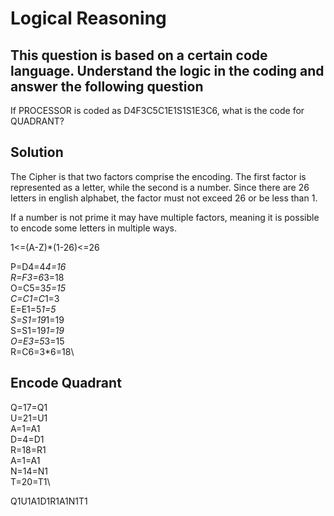 # Logical Reasoning

## This question is based on a certain code language. Understand the logic in the coding and answer the following question

If PROCESSOR is coded as D4F3C5C1E1S1S1E3C6, what is the code for QUADRANT?

## Solution

The Cipher is that two factors comprise the encoding. The first factor is represented as a letter, while the second is a number. Since there are 26 letters in english alphabet, the factor must not exceed 26 or be less than 1.

If a number is not prime it may have multiple factors, meaning it is possible to encode some letters in multiple ways.

1<=(A-Z)*(1-26)<=26

P=D4=4*4=16\
R=F3=6*3=18\
O=C5=3*5=15\
C=C1=C*1=3\
E=E1=5*1=5\
S=S1=19*1=19\
S=S1=19*1=19\
O=E3=5*3=15\
R=C6=3*6=18\

## Encode Quadrant

Q=17=Q1\
U=21=U1\
A=1=A1\
D=4=D1\
R=18=R1\
A=1=A1\
N=14=N1\
T=20=T1\

Q1U1A1D1R1A1N1T1
